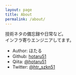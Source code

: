 ```yaml
---
layout: page
title: About
permalink: /about/
---
```

技術ネタの備忘録や日常など。  
インフラ寄りエンジニアしてます。

* Author: ほたる
* Github: [hotaru51](https://github.com/hotaru51)
* Qiita: [@hotaru51](https://qiita.com/hotaru51)
* Twitter: [@htr_szkn51](https://twitter.com/htr_szkn51)
